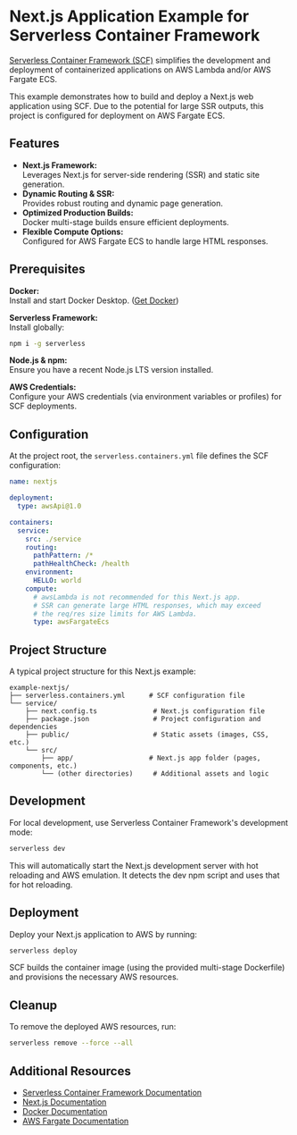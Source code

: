 # Next.js Application Example for Serverless Container Framework

[Serverless Container Framework (SCF)](https://serverless.com/containers/docs) simplifies the development and deployment of containerized applications on AWS Lambda and/or AWS Fargate ECS.

This example demonstrates how to build and deploy a Next.js web application using SCF. Due to the potential for large SSR outputs, this project is configured for deployment on AWS Fargate ECS.

## Features

- **Next.js Framework:**  
  Leverages Next.js for server-side rendering (SSR) and static site generation.
- **Dynamic Routing & SSR:**  
  Provides robust routing and dynamic page generation.
- **Optimized Production Builds:**  
  Docker multi-stage builds ensure efficient deployments.
- **Flexible Compute Options:**  
  Configured for AWS Fargate ECS to handle large HTML responses.

## Prerequisites

**Docker:**  
Install and start Docker Desktop. ([Get Docker](https://www.docker.com))

**Serverless Framework:**  
Install globally:
```bash
npm i -g serverless
```

**Node.js & npm:**  
Ensure you have a recent Node.js LTS version installed.

**AWS Credentials:**  
Configure your AWS credentials (via environment variables or profiles) for SCF deployments.

## Configuration

At the project root, the `serverless.containers.yml` file defines the SCF configuration:

```yaml
name: nextjs

deployment:
  type: awsApi@1.0

containers:
  service:
    src: ./service
    routing:
      pathPattern: /*
      pathHealthCheck: /health
    environment:
      HELLO: world
    compute:
      # awsLambda is not recommended for this Next.js app. 
      # SSR can generate large HTML responses, which may exceed 
      # the req/res size limits for AWS Lambda.
      type: awsFargateEcs
```

## Project Structure

A typical project structure for this Next.js example:
```
example-nextjs/
├── serverless.containers.yml      # SCF configuration file
└── service/
    ├── next.config.ts              # Next.js configuration file
    ├── package.json                # Project configuration and dependencies
    ├── public/                     # Static assets (images, CSS, etc.)
    └── src/
        ├── app/                   # Next.js app folder (pages, components, etc.)
        └── (other directories)     # Additional assets and logic
```

## Development

For local development, use Serverless Container Framework's development mode:
```bash
serverless dev
```
This will automatically start the Next.js development server with hot reloading and AWS emulation. It detects the dev npm script and uses that for hot reloading.

## Deployment

Deploy your Next.js application to AWS by running:
```bash
serverless deploy
```
SCF builds the container image (using the provided multi-stage Dockerfile) and provisions the necessary AWS resources.

## Cleanup

To remove the deployed AWS resources, run:
```bash
serverless remove --force --all
```

## Additional Resources

- [Serverless Container Framework Documentation](https://serverless.com/containers/docs)
- [Next.js Documentation](https://nextjs.org/docs)
- [Docker Documentation](https://docs.docker.com)
- [AWS Fargate Documentation](https://aws.amazon.com/fargate) 